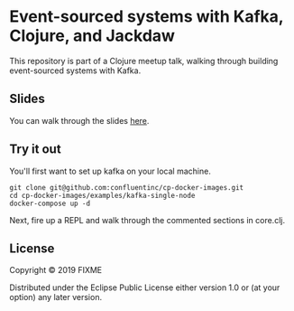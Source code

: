 # Event-sourced systems with Kafka, Clojure, and Jackdaw

This repository is part of a Clojure meetup talk, walking through building event-sourced systems with Kafka. 



## Slides

You can walk through the slides [here](https://www.slideshare.net/BryceCovert1/eventsourced-systems-with-kafka-clojure-and-jackdaw).

## Try it out

You'll first want to set up kafka on your local machine.
```
git clone git@github.com:confluentinc/cp-docker-images.git
cd cp-docker-images/examples/kafka-single-node
docker-compose up -d
```

Next, fire up a REPL and walk through the commented sections in core.clj.



## License

Copyright © 2019 FIXME

Distributed under the Eclipse Public License either version 1.0 or (at
your option) any later version.

